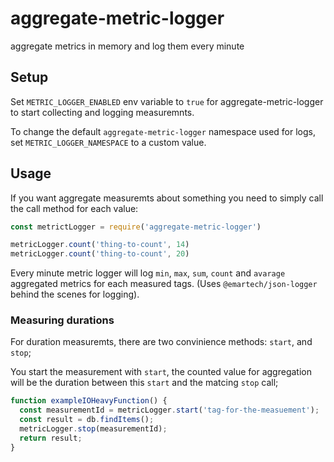 # aggregate-metric-logger
aggregate metrics in memory and log them every minute

## Setup

Set `METRIC_LOGGER_ENABLED` env variable to `true` for aggregate-metric-logger to
start collecting and logging measuremnts.

To change the default `aggregate-metric-logger` namespace used for logs, set
`METRIC_LOGGER_NAMESPACE` to a custom value.

## Usage

If you want aggregate measuremts about something you need to simply call the call method
for each value:

```js
const metrictLogger = require('aggregate-metric-logger')

metricLogger.count('thing-to-count', 14)
metricLogger.count('thing-to-count', 20)
```

Every minute metric logger will log `min`, `max`, `sum`, `count` and `avarage` aggregated metrics
for each measured tags. (Uses `@emartech/json-logger` behind the scenes for logging).

### Measuring durations

For duration measuremts, there are two convinience methods: `start`, and `stop`;

You start the measurement with `start`, the counted value for aggregation will be the duration
between this `start` and the matcing `stop` call;

```js
function exampleIOHeavyFunction() {
  const measurementId = metricLogger.start('tag-for-the-measuement');
  const result = db.findItems();
  metricLogger.stop(measurementId);
  return result;
}
```
